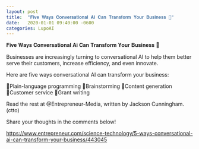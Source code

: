 ```yaml
---
layout: post
title:  "𝐅𝐢𝐯𝐞 𝐖𝐚𝐲𝐬 𝐂𝐨𝐧𝐯𝐞𝐫𝐬𝐚𝐭𝐢𝐨𝐧𝐚𝐥 𝐀𝐢 𝐂𝐚𝐧 𝐓𝐫𝐚𝐧𝐬𝐟𝐨𝐫𝐦 𝐘𝐨𝐮𝐫 𝐁𝐮𝐬𝐢𝐧𝐞𝐬𝐬 🤖"
date:   2020-01-01 09:40:00 -0600
categories: LupoAI
---
```


𝐅𝐢𝐯𝐞 𝐖𝐚𝐲𝐬 𝐂𝐨𝐧𝐯𝐞𝐫𝐬𝐚𝐭𝐢𝐨𝐧𝐚𝐥 𝐀𝐢 𝐂𝐚𝐧 𝐓𝐫𝐚𝐧𝐬𝐟𝐨𝐫𝐦 𝐘𝐨𝐮𝐫 𝐁𝐮𝐬𝐢𝐧𝐞𝐬𝐬 🤖

Businesses are increasingly turning to conversational AI to help them better serve their customers, increase efficiency, and even innovate. 

Here are five ways conversational AI can transform your business:

🔳Plain-language programming
🔳Brainstorming
🔳Content generation
🔳Customer service
🔳Grant writing

Read the rest at @Entrepreneur-Media, written by Jackson Cunningham. (ctto)

Share your thoughts in the comments below! 

https://www.entrepreneur.com/science-technology/5-ways-conversational-ai-can-transform-your-business/443045